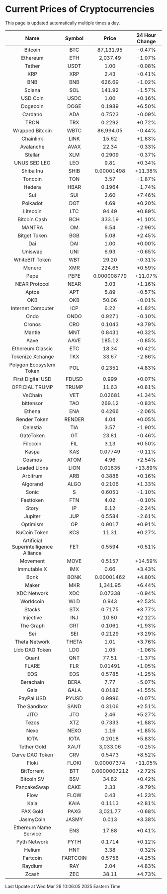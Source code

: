 # Current Prices of Cryptocurrencies
This page is updated automatically multiple times a day.

| Name | Symbol | Price | 24 Hour Change |
| :---: |:---:| :---: | :---: |
| Bitcoin | BTC | 87,131.95 | -0.47% |
| Ethereum | ETH | 2,037.49 | -1.07% |
| Tether | USDT | 1.00 | -0.08% |
| XRP | XRP | 2.43 | -0.41% |
| BNB | BNB | 626.69 | -1.02% |
| Solana | SOL | 141.92 | -1.57% |
| USD Coin | USDC | 1.00 | +0.16% |
| Dogecoin | DOGE | 0.1989 | +6.50% |
| Cardano | ADA | 0.7523 | -0.09% |
| TRON | TRX | 0.2292 | +0.72% |
| Wrapped Bitcoin | WBTC | 86,994.05 | -0.44% |
| Chainlink | LINK | 15.62 | +1.83% |
| Avalanche | AVAX | 22.34 | -0.33% |
| Stellar | XLM | 0.2909 | -0.37% |
| UNUS SED LEO | LEO | 9.81 | +0.34% |
| Shiba Inu | SHIB | 0.00001498 | +11.38% |
| Toncoin | TON | 3.57 | -1.87% |
| Hedera | HBAR | 0.1964 | -1.74% |
| Sui | SUI | 2.60 | +7.46% |
| Polkadot | DOT | 4.69 | +0.20% |
| Litecoin | LTC | 94.49 | +0.89% |
| Bitcoin Cash | BCH | 333.19 | +1.10% |
| MANTRA | OM | 6.54 | -2.96% |
| Bitget Token | BGB | 5.08 | +2.45% |
| Dai | DAI | 1.00 | +0.00% |
| Uniswap | UNI | 6.93 | -0.65% |
| WhiteBIT Token | WBT | 29.20 | -0.31% |
| Monero | XMR | 224.65 | +0.59% |
| Pepe | PEPE | 0.000008779 | +11.07% |
| NEAR Protocol | NEAR | 3.03 | +1.16% |
| Aptos | APT | 5.89 | -0.57% |
| OKB | OKB | 50.06 | -0.01% |
| Internet Computer | ICP | 6.22 | +1.82% |
| Ondo | ONDO | 0.9271 | -0.10% |
| Cronos | CRO | 0.1043 | +3.79% |
| Mantle | MNT | 0.8431 | +0.32% |
| Aave | AAVE | 185.12 | -0.85% |
| Ethereum Classic | ETC | 18.34 | +0.42% |
| Tokenize Xchange | TKX | 33.67 | -2.86% |
| Polygon Ecosystem Token | POL | 0.2351 | +4.83% |
| First Digital USD | FDUSD | 0.999 | +0.07% |
| OFFICIAL TRUMP | TRUMP | 11.63 | +0.81% |
| VeChain | VET | 0.02681 | +1.34% |
| bittensor | TAO | 269.12 | -0.83% |
| Ethena | ENA | 0.4266 | -2.06% |
| Render Token | RENDER | 4.04 | +0.05% |
| Celestia | TIA | 3.57 | -1.90% |
| GateToken | GT | 23.81 | -0.46% |
| Filecoin | FIL | 3.13 | +0.50% |
| Kaspa | KAS | 0.07749 | -0.11% |
| Cosmos | ATOM | 4.96 | +2.54% |
| Loaded Lions | LION | 0.01835 | +13.89% |
| Arbitrum | ARB | 0.3888 | +0.16% |
| Algorand | ALGO | 0.2106 | +1.33% |
| Sonic | S | 0.6051 | -1.10% |
| Fasttoken | FTN | 4.02 | -0.10% |
| Story | IP | 6.12 | -2.24% |
| Jupiter | JUP | 0.5584 | -2.61% |
| Optimism | OP | 0.9017 | +0.91% |
| KuCoin Token | KCS | 11.31 | +0.27% |
| Artificial Superintelligence Alliance | FET | 0.5594 | +0.51% |
| Movement | MOVE | 0.5157 | +14.59% |
| Immutable X | IMX | 0.66 | +3.43% |
| Bonk | BONK | 0.00001462 | +4.80% |
| Maker | MKR | 1,341.95 | +6.44% |
| XDC Network | XDC | 0.07338 | -0.94% |
| Worldcoin | WLD | 0.943 | +2.53% |
| Stacks | STX | 0.7175 | +3.77% |
| Injective | INJ | 10.80 | +2.12% |
| The Graph | GRT | 0.1061 | +1.93% |
| Sei | SEI | 0.2129 | +3.29% |
| Theta Network | THETA | 1.01 | +3.76% |
| Lido DAO Token | LDO | 1.05 | -1.06% |
| Quant | QNT | 77.51 | -1.37% |
| FLARE | FLR | 0.01491 | +1.05% |
| EOS | EOS | 0.5785 | +1.25% |
| Berachain | BERA | 7.77 | -5.07% |
| Gala | GALA | 0.0186 | +1.55% |
| PayPal USD | PYUSD | 0.9996 | -0.07% |
| The Sandbox | SAND | 0.3106 | +2.51% |
| JITO | JTO | 2.46 | +5.27% |
| Tezos | XTZ | 0.7333 | +1.88% |
| Nexo | NEXO | 1.16 | +1.85% |
| IOTA | IOTA | 0.2018 | +5.83% |
| Tether Gold | XAUT | 3,033.06 | -0.25% |
| Curve DAO Token | CRV | 0.5473 | +8.52% |
| Floki | FLOKI | 0.00007374 | +11.05% |
| BitTorrent | BTT | 0.0000007212 | +2.72% |
| Bitcoin SV | BSV | 34.82 | +0.42% |
| PancakeSwap | CAKE | 2.33 | -9.79% |
| Flow | FLOW | 0.43 | +1.23% |
| Kaia | KAIA | 0.1113 | +2.81% |
| PAX Gold | PAXG | 3,021.77 | -0.68% |
| JasmyCoin | JASMY | 0.013 | +3.38% |
| Ethereum Name Service | ENS | 17.88 | +0.41% |
| Pyth Network | PYTH | 0.1714 | +0.12% |
| Helium | HNT | 3.38 | -0.32% |
| Fartcoin | FARTCOIN | 0.5756 | +4.25% |
| Raydium | RAY | 2.04 | +4.83% |
| Zcash | ZEC | 38.11 | +4.73% |

Last Update at Wed Mar 26 10:06:05 2025 Eastern Time